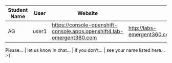 Student Name | User | Website | Lab Instructions
------------ | ---------------| ---------- | -------------
AG | user1 | https://console-openshift-console.apps.openshift4.lab-emergent360.com | http://labs-emergent360.com/workshops/openshift_4_101/

Please... | let us know in chat... | if you don't... | see your name listed here... :-)



